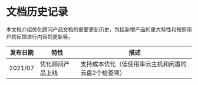 # 文档历史记录

本文档介绍优化顾问产品文档的重要更新历史，包括新增产品的重大特性和按照用户的反馈进行内容的更新等。

| 发布日期 | 特性             | 描述                                                |
| -------- | ---------------- | --------------------------------------------------- |
| 2021/07  | 优化顾问产品上线 | 支持成本优化（低使用率云主机和闲置的云盘2个检查项） |

